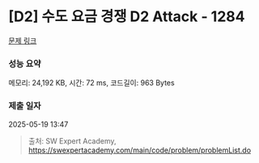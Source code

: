 # [D2] 수도 요금 경쟁 D2 Attack - 1284 

[문제 링크](https://swexpertacademy.com/main/code/problem/problemDetail.do?contestProbId=AV189xUaI8UCFAZN) 

### 성능 요약

메모리: 24,192 KB, 시간: 72 ms, 코드길이: 963 Bytes

### 제출 일자

2025-05-19 13:47



> 출처: SW Expert Academy, https://swexpertacademy.com/main/code/problem/problemList.do